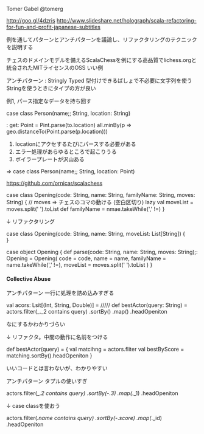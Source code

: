 Tomer Gabel @tomerg

http://goo.gl/4dzris
http://www.slideshare.net/holograph/scala-refactoring-for-fun-and-profit-japanese-subtitles

例を通してパターンとアンチパターンを議論し、リファクタリングのテクニックを説明する

チェスのドメインモデルを備えるScalaChessを例にする高品質でlichess.orgと統合されたMITライセンスのOSS
いい例

アンチパターン : Stringly Typed
型付けできるばしょで不必要に文字列を使う
Stringを使うときにタイプの方が良い

例1, パース指定なデータを持ち回す

case class Person(name;; String, location: String)

:
get: Point = Pint.parse(to.location)
all.minBy(p => geo.distanceTo(Point.parse(p.location)))

1. locationにアクセするたびにパースする必要がある
2. エラー処理があらゆるところで起こりうる
3. ボイラープレートが沢山ある

=> case class Person(name;; String, location: Point)

https://github.com/ornicar/scalachess

case class Opening(code: String, name: String, familyName: String, moves: String) { // moves => チェスのコマの動ける (空白区切り)
    lazy val moveList = moves.split(' ').toList
    def familyName = nmae.takeWhile(',' !=)
}

↓ リファクタリング

case class Opening(code: String, name: String, moveList: List[String]) {   
}

case object Opening {
    def parse(code: String, name: String, moves: String);: Opening =
    Opening(
        code = code,
        name = name,
        familyName = name.takeWhile(',' !=),
        moveList = moves.split(' ').toList
    )
}



#### Collective Abuse

アンチパターン 一行に処理を詰め込みすぎる

val acors: Lsit[(Int, String, Double)] = /////
def bestActor(query: String) =
  actors.filter(_._2 contains query)
  .sortBy()
  .map()
  .headOpeniton

なにするかわかりづらい

↓ リファクタ。中間の動作に名前をつける

def bestActor(query) = {
    val matcihng = actors.fliter
    val bestByScore = matching.sortBy().headOpeniton
}

いいコードとは言わないが、わかりやすい

アンチパターン タプルの使いすぎ

actors.filter(_._2 contains query)
      .sortBy(-_._3)
      .map(_._1)
      .headOpeniton

↓ case classを使おう

actors.filter(_.name contains query)
      .sortBy(-_._score)
      .map(_._id)
      .headOpeniton
